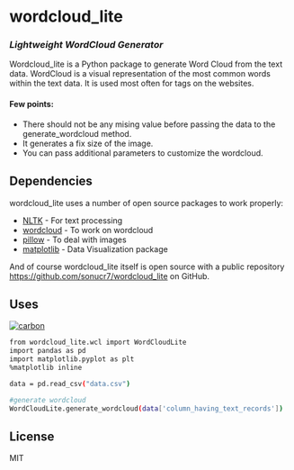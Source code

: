 # wordcloud_lite
### _Lightweight WordCloud Generator_


Wordcloud_lite is a Python package to generate Word Cloud from the text data. WordCloud is a visual representation of the most common words within the text data. It is used most often for tags on the websites.

#### Few points:

- There should not be any mising value before passing the data to the generate_wordcloud method.
- It generates a fix size of the image.
- You can pass additional parameters to customize the wordcloud.




## Dependencies

wordcloud_lite uses a number of open source packages to work properly:

- [NLTK](https://www.nltk.org/) - For text processing
- [wordcloud](https://pypi.org/project/wordcloud/) - To work on wordcloud
- [pillow](https://pypi.org/project/Pillow/) - To deal with images
- [matplotlib](https://pypi.org/project/matplotlib/) - Data Visualization package


And of course wordcloud_lite itself is open source with a public repository https://github.com/sonucr7/wordcloud_lite
 on GitHub.

## Uses


<a href="https://ibb.co/rtPKjqR"><img src="https://i.ibb.co/DbXPJmH/carbon.png" alt="carbon" border="0"></a>

```sh
from wordcloud_lite.wcl import WordCloudLite
import pandas as pd 
import matplotlib.pyplot as plt
%matplotlib inline

data = pd.read_csv("data.csv")

#generate wordcloud
WordCloudLite.generate_wordcloud(data['column_having_text_records'])
```



## License

MIT




